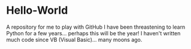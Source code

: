 # Hello-World
A repository for me to play with GitHub
I have been threastening to learn Python for a few years... perhaps this will be the year!
I haven't written much code since VB (Visual Basic)... many moons ago.  

